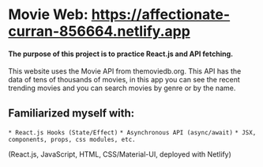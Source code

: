 # Movie Web: https://affectionate-curran-856664.netlify.app

#### The purpose of this project is to practice React.js and API fetching.

This website uses the Movie API from themoviedb.org. This API has the data of tens of thousands of movies, in this app you can see the recent trending movies and you can search movies by genre or by the name.

## Familiarized myself with:
`* React.js Hooks (State/Effect)`
`* Asynchronous API (async/await)`
`* JSX, components, props, css modules, etc.`

(React.js, JavaScript, HTML, CSS/Material-UI, deployed with Netlify)
